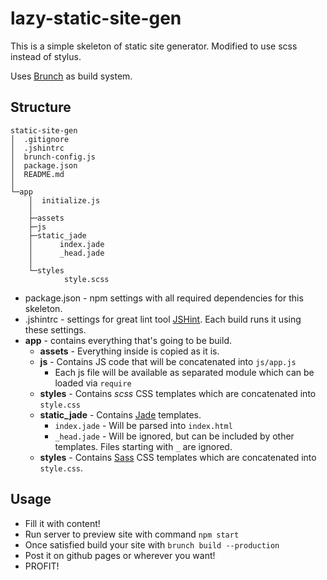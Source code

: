 # lazy-static-site-gen

This is a simple skeleton of static site generator. Modified to use scss instead of stylus.

Uses [Brunch](http://brunch.io) as build system.

## Structure

```
static-site-gen
│  .gitignore
│  .jshintrc
│  brunch-config.js
│  package.json
│  README.md
│
└─app
    │  initialize.js
    │
    ├─assets
    ├─js
    ├─static_jade
    │      index.jade
    │      _head.jade
    │
    └─styles
            style.scss
```

- package.json - npm settings with all required dependencies for this skeleton.
- .jshintrc - settings for great lint tool [JSHint](http://jshint.com/). Each build runs it using these settings.
- **app** - contains everything that's going to be build.
    - **assets** - Everything inside is copied as it is.
    - **js** - Contains JS code that will be concatenated into `js/app.js`
        - Each js file will be available as separated module which can be loaded via `require`
    - **styles** - Contains _scss_ CSS templates which are concatenated into `style.css`
    - **static_jade** - Contains [Jade](http://jade-lang.com/) templates.
        - `index.jade` - Will be parsed into `index.html`
        - `_head.jade` - Will be ignored, but can be included by other templates. Files starting with `_` are ignored.
    - **styles** - Contains [Sass](https://github.com/sass/sass) CSS templates which are concatenated into `style.css`.

## Usage

- Fill it with content!
- Run server to preview site with command `npm start`
- Once satisfied build your site with `brunch build --production`
- Post it on github pages or wherever you want!
- PROFIT!
